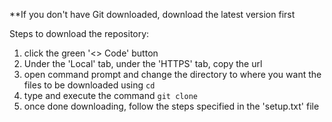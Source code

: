**If you don't have Git downloaded, download the latest version first

Steps to download the repository:

1. click the green '<> Code' button
2. Under the 'Local' tab, under the 'HTTPS' tab, copy the url
3. open command prompt and change the directory to where you want the files to be downloaded using <code>cd <insert filepath></code>
4. type and execute the command <code>git clone <paste url here> <insert a folder name></code>
5. once done downloading, follow the steps specified in the 'setup.txt' file
